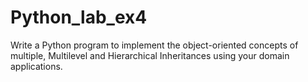# Python_lab_ex4

Write a Python program to implement the object-oriented concepts of multiple, Multilevel and Hierarchical Inheritances using your domain applications.
